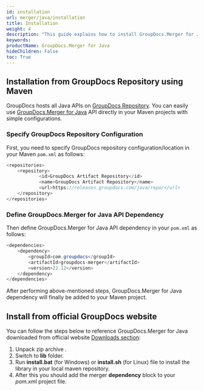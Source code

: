 ```yaml
---
id: installation
url: merger/java/installation
title: Installation
weight: 4
description: "This guide explains how to install GroupDocs.Merger for Java to your environment"
keywords:
productName: GroupDocs.Merger for Java
hideChildren: False
toc: True
---
```

## Installation from GroupDocs Repository using Maven

GroupDocs hosts all Java APIs on [GroupDocs Repository](https://releases.groupdocs.com/java/repo/). You can easily use [GroupDocs.Merger for Java](https://releases.groupdocs.com/java/repo/com/groupdocs/groupdocs-merger/) API directly in your Maven projects with simple configurations.

### Specify GroupDocs Repository Configuration

First, you need to specify GroupDocs repository configuration/location in your Maven `pom.xml` as follows: 

```java
<repositories>
	<repository>
			<id>GroupDocs Artifact Repository</id>
        	<name>GroupDocs Artifact Repository</name>
        	<url>https://releases.groupdocs.com/java/repo/</url>
	</repository>
</repositories>
```

### Define GroupDocs.Merger for Java API Dependency

Then define GroupDocs.Merger for Java API dependency in your `pom.xml` as follows:

```java
<dependencies>
    <dependency>
        <groupId>com.groupdocs</groupId>
        <artifactId>groupdocs-merger</artifactId>
        <version>22.12</version>
    </dependency>
</dependencies>
```

After performing above-mentioned steps, GroupDocs.Merger for Java dependency will finally be added to your Maven project.

## Install from official GroupDocs website

You can follow the steps below to reference GroupDocs.Merger for Java downloaded from official website [Downloads section](https://downloads.groupdocs.com/merger/java):

1. Unpack zip archive .
2. Switch to **lib** folder.
3. Run **install.bat** (for Windows) or **install.sh** (for Linux) file to install the library in your local maven repository.
4. After this you should add the merger **dependency** block to your *pom.xm*l project file.
